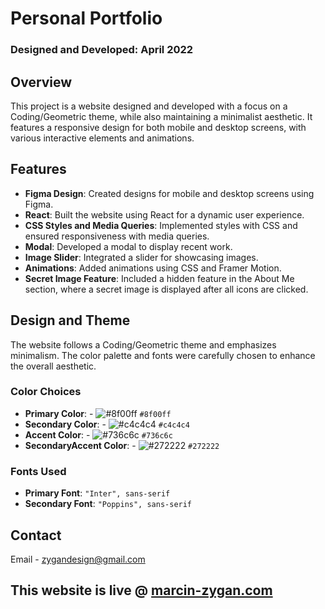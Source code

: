 # Personal Portfolio

### Designed and Developed: April 2022

## Overview

This project is a website designed and developed with a focus on a Coding/Geometric theme, while also maintaining a minimalist aesthetic. It features a responsive design for both mobile and desktop screens, with various interactive elements and animations.

## Features

- **Figma Design**: Created designs for mobile and desktop screens using Figma.
- **React**: Built the website using React for a dynamic user experience.
- **CSS Styles and Media Queries**: Implemented styles with CSS and ensured responsiveness with media queries.
- **Modal**: Developed a modal to display recent work.
- **Image Slider**: Integrated a slider for showcasing images.
- **Animations**: Added animations using CSS and Framer Motion.
- **Secret Image Feature**: Included a hidden feature in the About Me section, where a secret image is displayed after all icons are clicked.

## Design and Theme

The website follows a Coding/Geometric theme and emphasizes minimalism. The color palette and fonts were carefully chosen to enhance the overall aesthetic.

### Color Choices

- **Primary Color**: - ![#8f00ff](https://placehold.co/15x15/8f00ff/8f00ff.png) `#8f00ff`
- **Secondary Color**: - ![#c4c4c4](https://placehold.co/15x15/c4c4c4/c4c4c4.png) `#c4c4c4`
- **Accent Color**: - ![#736c6c](https://placehold.co/15x15/736c6c/736c6c.png) `#736c6c`
- **SecondaryAccent Color**: - ![#272222](https://placehold.co/15x15/272222/272222.png)  `#272222`

### Fonts Used

- **Primary Font**: `"Inter", sans-serif`
- **Secondary Font**: `"Poppins", sans-serif`



## Contact

Email - [zygandesign@gmail.com](mailto:zygandesign@gmail.com)


## This website is live @ <a href="https://marcin-zygan.com">marcin-zygan.com</a>
